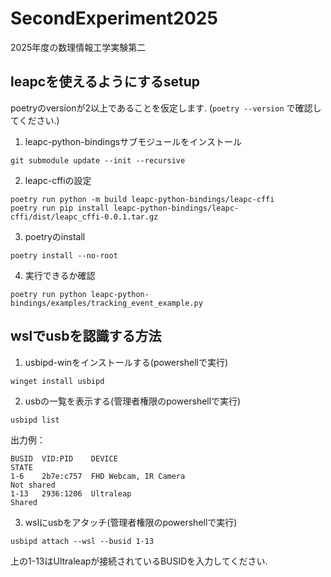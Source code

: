 # SecondExperiment2025
2025年度の数理情報工学実験第二  

## leapcを使えるようにするsetup
poetryのversionが2以上であることを仮定します. (`poetry --version` で確認してください.)

1. leapc-python-bindingsサブモジュールをインストール
```
git submodule update --init --recursive
```

2. leapc-cffiの設定
```
poetry run python -m build leapc-python-bindings/leapc-cffi
poetry run pip install leapc-python-bindings/leapc-cffi/dist/leapc_cffi-0.0.1.tar.gz
```

3. poetryのinstall
```
poetry install --no-root
```

4. 実行できるか確認
```
poetry run python leapc-python-bindings/examples/tracking_event_example.py
```

## wslでusbを認識する方法
1. usbipd-winをインストールする(powershellで実行)  
```
winget install usbipd
```
2. usbの一覧を表示する(管理者権限のpowershellで実行)  
```
usbipd list
```
出力例：
```
BUSID  VID:PID    DEVICE                                                        STATE
1-6    2b7e:c757  FHD Webcam, IR Camera                                         Not shared
1-13   2936:1206  Ultraleap                                                     Shared
```
3. wslにusbをアタッチ(管理者権限のpowershellで実行)  
```
usbipd attach --wsl --busid 1-13
```
上の1-13はUltraleapが接続されているBUSIDを入力してください.
